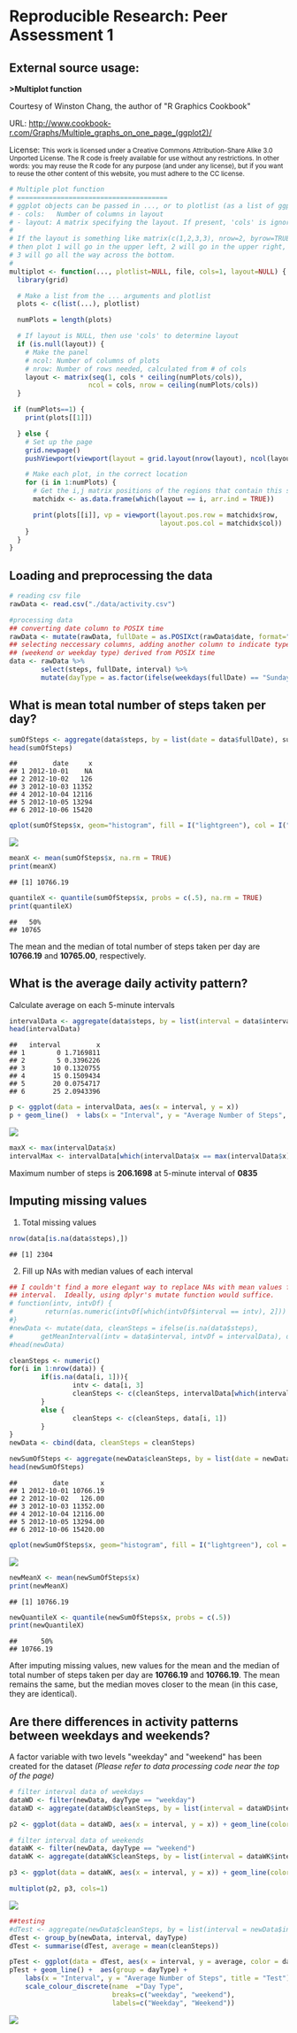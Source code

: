 # Reproducible Research: Peer Assessment 1

## External source usage:
<strong>>Multiplot function</strong>

Courtesy of Winston Chang, the author of "R Graphics Cookbook"

URL: <a href="http://www.cookbook-r.com/Graphs/Multiple_graphs_on_one_page_(ggplot2)/">http://www.cookbook-r.com/Graphs/Multiple_graphs_on_one_page_(ggplot2)/</a>

License: <small>This work is licensed under a Creative Commons Attribution-Share Alike 3.0 Unported License.
The R code is freely available for use without any restrictions. In other words: you may reuse the R code for any purpose (and under any license), but if you want to reuse the other content of this website, you must adhere to the CC license.</small>


```r
# Multiple plot function
# ======================================
# ggplot objects can be passed in ..., or to plotlist (as a list of ggplot objects)
# - cols:   Number of columns in layout
# - layout: A matrix specifying the layout. If present, 'cols' is ignored.
#
# If the layout is something like matrix(c(1,2,3,3), nrow=2, byrow=TRUE),
# then plot 1 will go in the upper left, 2 will go in the upper right, and
# 3 will go all the way across the bottom.
#
multiplot <- function(..., plotlist=NULL, file, cols=1, layout=NULL) {
  library(grid)

  # Make a list from the ... arguments and plotlist
  plots <- c(list(...), plotlist)

  numPlots = length(plots)

  # If layout is NULL, then use 'cols' to determine layout
  if (is.null(layout)) {
    # Make the panel
    # ncol: Number of columns of plots
    # nrow: Number of rows needed, calculated from # of cols
    layout <- matrix(seq(1, cols * ceiling(numPlots/cols)),
                    ncol = cols, nrow = ceiling(numPlots/cols))
  }

 if (numPlots==1) {
    print(plots[[1]])

  } else {
    # Set up the page
    grid.newpage()
    pushViewport(viewport(layout = grid.layout(nrow(layout), ncol(layout))))

    # Make each plot, in the correct location
    for (i in 1:numPlots) {
      # Get the i,j matrix positions of the regions that contain this subplot
      matchidx <- as.data.frame(which(layout == i, arr.ind = TRUE))

      print(plots[[i]], vp = viewport(layout.pos.row = matchidx$row,
                                      layout.pos.col = matchidx$col))
    }
  }
}
```


## Loading and preprocessing the data

```r
# reading csv file
rawData <- read.csv("./data/activity.csv")

#processing data
## converting date column to POSIX time
rawData <- mutate(rawData, fullDate = as.POSIXct(rawData$date, format="%Y-%m-%d"))
## selecting neccessary columns, adding another column to indicate type of a day 
## (weekend or weekday type) derived from POSIX time
data <- rawData %>%
        select(steps, fullDate, interval) %>%
        mutate(dayType = as.factor(ifelse(weekdays(fullDate) == "Sunday" | weekdays(fullDate) == "Saturday", "weekend", "weekday")))
```

## What is mean total number of steps taken per day?

```r
sumOfSteps <- aggregate(data$steps, by = list(date = data$fullDate), sum)
head(sumOfSteps)
```

```
##         date     x
## 1 2012-10-01    NA
## 2 2012-10-02   126
## 3 2012-10-03 11352
## 4 2012-10-04 12116
## 5 2012-10-05 13294
## 6 2012-10-06 15420
```

```r
qplot(sumOfSteps$x, geom="histogram", fill = I("lightgreen"), col = I("black"), xlab = "Steps", ylab = "Frequency", main = "Histogram of Total Steps Each Day", binwidth = 1000)
```

![](PA1_template_files/figure-html/unnamed-chunk-4-1.png) 

```r
meanX <- mean(sumOfSteps$x, na.rm = TRUE)
print(meanX)
```

```
## [1] 10766.19
```

```r
quantileX <- quantile(sumOfSteps$x, probs = c(.5), na.rm = TRUE)
print(quantileX)
```

```
##   50% 
## 10765
```
The mean and the median of total number of steps taken per day are <strong>10766.19</strong> and <strong>10765.00</strong>, respectively.

## What is the average daily activity pattern?
Calculate average on each 5-minute intervals

```r
intervalData <- aggregate(data$steps, by = list(interval = data$interval), mean, na.rm = TRUE)
head(intervalData)
```

```
##   interval         x
## 1        0 1.7169811
## 2        5 0.3396226
## 3       10 0.1320755
## 4       15 0.1509434
## 5       20 0.0754717
## 6       25 2.0943396
```

```r
p <- ggplot(data = intervalData, aes(x = interval, y = x))
p + geom_line()  + labs(x = "Interval", y = "Average Number of Steps", title = "")
```

![](PA1_template_files/figure-html/unnamed-chunk-5-1.png) 

```r
maxX <- max(intervalData$x)
intervalMax <- intervalData[which(intervalData$x == max(intervalData$x)), 1]
```

Maximum number of steps is <strong>206.1698</strong> at 5-minute interval of <strong>0835</strong>

## Imputing missing values
1. Total missing values

```r
nrow(data[is.na(data$steps),])
```

```
## [1] 2304
```

2. Fill up NAs with median values of each interval

```r
## I couldn't find a more elegant way to replace NAs with mean values for each 
## interval.  Ideally, using dplyr's mutate function would suffice.
# function(intv, intvDf) {
#        return(as.numeric(intvDf[which(intvDf$interval == intv), 2]))
#}
#newData <- mutate(data, cleanSteps = ifelse(is.na(data$steps), 
#       getMeanInterval(intv = data$interval, intvDf = intervalData), data$step))
#head(newData)

cleanSteps <- numeric()
for(i in 1:nrow(data)) {
        if(is.na(data[i, 1])){
                intv <- data[i, 3]
                cleanSteps <- c(cleanSteps, intervalData[which(intervalData$interval == intv), 2])  
        }
        else {
                cleanSteps <- c(cleanSteps, data[i, 1]) 
        }
}
newData <- cbind(data, cleanSteps = cleanSteps)         

newSumOfSteps <- aggregate(newData$cleanSteps, by = list(date = newData$fullDate), sum)
head(newSumOfSteps)
```

```
##         date        x
## 1 2012-10-01 10766.19
## 2 2012-10-02   126.00
## 3 2012-10-03 11352.00
## 4 2012-10-04 12116.00
## 5 2012-10-05 13294.00
## 6 2012-10-06 15420.00
```

```r
qplot(newSumOfSteps$x, geom="histogram", fill = I("lightgreen"), col = I("black"), xlab = "Steps", ylab = "Frequency", main = "Histogram of Total Steps Each Day (after imputing NAs)", binwidth = 1000)
```

![](PA1_template_files/figure-html/unnamed-chunk-7-1.png) 

```r
newMeanX <- mean(newSumOfSteps$x)
print(newMeanX)
```

```
## [1] 10766.19
```

```r
newQuantileX <- quantile(newSumOfSteps$x, probs = c(.5))
print(newQuantileX)
```

```
##      50% 
## 10766.19
```
After imputing missing values, new values for the mean and the median of total number of steps taken per day are <strong>10766.19</strong> and <strong>10766.19</strong>.  The mean remains the same, but the median moves closer to the mean (in this case, they are identical).

## Are there differences in activity patterns between weekdays and weekends?
A factor variable with two levels "weekday" and "weekend" has been created for the dataset <i>(Please refer to data processing code near the top of the page)</i>


```r
# filter interval data of weekdays
dataWD <- filter(newData, dayType == "weekday")
dataWD <- aggregate(dataWD$cleanSteps, by = list(interval = dataWD$interval), FUN = "mean")

p2 <- ggplot(data = dataWD, aes(x = interval, y = x)) + geom_line(color = "blue")  + labs(x = "Interval", y = "Average Number of Steps", title = "Weekday") + ylim(0, 250)

# filter interval data of weekends
dataWK <- filter(newData, dayType == "weekend")
dataWK <- aggregate(dataWK$cleanSteps, by = list(interval = dataWK$interval), FUN = "mean")

p3 <- ggplot(data = dataWK, aes(x = interval, y = x)) + geom_line(color = "green")  + labs(x = "Interval", y = "Average Number of Steps", title = "Weekend") + ylim(0, 250)

multiplot(p2, p3, cols=1)
```

![](PA1_template_files/figure-html/unnamed-chunk-8-1.png) 

```r
##testing
#dTest <- aggregate(newData$cleanSteps, by = list(interval = newData$interval), FUN = "sum")
dTest <- group_by(newData, interval, dayType)
dTest <- summarise(dTest, average = mean(cleanSteps))

pTest <- ggplot(data = dTest, aes(x = interval, y = average, color = dayType))
pTest + geom_line() +  aes(group = dayType) + 
    labs(x = "Interval", y = "Average Number of Steps", title = "Test") + 
    scale_colour_discrete(name  ="Day Type",
                          breaks=c("weekday", "weekend"),
                          labels=c("Weekday", "Weekend"))
```

![](PA1_template_files/figure-html/unnamed-chunk-8-2.png) 

